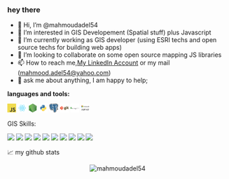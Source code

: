 ### hey there 

- 👋 Hi, I’m @mahmoudadel54
- 👀 I’m interested in GIS Developement (Spatial stuff) plus Javascript 
- 🌱 I’m currently working as GIS developer (using ESRI techs and open source techs for building web apps)
- 💞️ I’m looking to collaborate on some open source mapping JS libraries 
- 📫 How to reach me,[My LinkedIn Account](https://www.linkedin.com/in/mahmoud-adel-2a0560131/)  or my mail (mahmood.adel54@yahoo.com)
- 💬 ask me about anything, I am happy to help;



**languages and tools:**  

<code><img height="20" src="https://raw.githubusercontent.com/github/explore/80688e429a7d4ef2fca1e82350fe8e3517d3494d/topics/javascript/javascript.png"></code>
<code><img height="20" src="https://raw.githubusercontent.com/github/explore/80688e429a7d4ef2fca1e82350fe8e3517d3494d/topics/react/react.png"></code>
<code><img height="20" src="https://raw.githubusercontent.com/github/explore/80688e429a7d4ef2fca1e82350fe8e3517d3494d/topics/nodejs/nodejs.png"></code>
<code><img height="20" src="https://raw.githubusercontent.com/github/explore/80688e429a7d4ef2fca1e82350fe8e3517d3494d/topics/python/python.png"></code>
<code><img height="20" src="https://raw.githubusercontent.com/github/explore/80688e429a7d4ef2fca1e82350fe8e3517d3494d/topics/postgresql/postgresql.png"></code>
<code><img height="20" src="https://raw.githubusercontent.com/github/explore/80688e429a7d4ef2fca1e82350fe8e3517d3494d/topics/git/git.png"></code>
<code><img height="20" src="https://raw.githubusercontent.com/github/explore/80688e429a7d4ef2fca1e82350fe8e3517d3494d/topics/mongodb/mongodb.png"></code>
<code><img height="20" src="https://raw.githubusercontent.com/github/explore/80688e429a7d4ef2fca1e82350fe8e3517d3494d/topics/aspnet/aspnet.png"></code>

GIS Skills:

<code><img height="20" src="https://luminfire.com/wp-content/uploads/2017/12/ArcGIS_Server_Logo.png"></code>
<code><img height="20" src="https://luminfire.com/wp-content/uploads/2017/12/ArcGIS_Server_Logo.png"></code>
<code><img height="20" src="https://encrypted-tbn0.gstatic.com/images?q=tbn:ANd9GcT4kz7CSqLfZnaoH0FM77rtGLl-cHkx2GOP2LOpexWMrGaYme84xzCr5QWVHDXXUS4SgLk&usqp=CAU"></code>
<code><img height="20" src="https://miro.medium.com/max/480/1*YTnIluRNB5WWn-HhPIkoWQ.png"></code>
<code><img height="20" src="https://www.osgeo.org/wp-content/uploads/GeoServer-370x206.png"></code>
<code><img height="20" src="https://luminfire.com/wp-content/uploads/2017/12/OpenLayers_Logo_200x200.png"></code>
<code><img height="20" src="https://i.ytimg.com/vi/1RRWWpofrBk/hqdefault.jpg"></code>
<code><img height="20" src="https://webperfectapp.com/wp-content/uploads/2021/03/google-maps-api.jpg"></code>
<code><img height="20" src="https://www.osgeo.org/wp-content/uploads/postgis-logo-1.png"></code>
<code><img height="20" src="https://www.osgeo.org/wp-content/uploads/QGIS_740x412_acf_cropped-370x206.png"></code>



<!---
mahmoudadel54/mahmoudadel54 is a ✨ special ✨ repository because its `README.md` (this file) appears on your GitHub profile.
You can click the Preview link to take a look at your changes.
--->



📈 my github stats

<p align="center"> <img src="https://github-readme-stats.vercel.app/api?username=mahmoudadel54&show_icons=true&theme=" alt="mahmoudadel54" />
